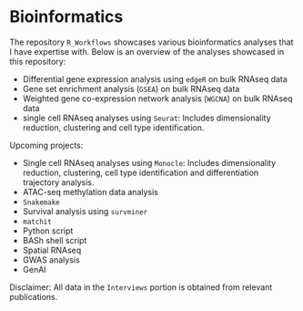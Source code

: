 # Bioinformatics
The repository `R_Workflows` showcases various bioinformatics analyses that I have expertise with. Below is an overview of the analyses showcased in this repository:

* Differential gene expression analysis using `edgeR` on bulk RNAseq data
* Gene set enrichment analysis (`GSEA`) on bulk RNAseq data
* Weighted gene co-expression network analysis (`WGCNA`) on bulk RNAseq data
* single cell RNAseq analyses using `Seurat`: Includes dimensionality reduction, clustering and cell type identification.

Upcoming projects:
* Single cell RNAseq analyses using `Monocle`: Includes dimensionality reduction, clustering, cell type identification and differentiation trajectory analysis.
* ATAC-seq methylation data analysis
* `Snakemake`
* Survival analysis using `survminer`
* `matchit`
* Python script
* BASh shell script
* Spatial RNAseq
* GWAS analysis
* GenAI

Disclaimer: All data in the `Interviews` portion is obtained from relevant publications.
